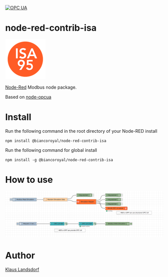 [![OPC UA](http://b.repl.ca/v1/OPC-UA-blue.png)](http://opcfoundation.org/)

node-red-contrib-isa
========================

![Logo](images/logoISA95.png)

[Node-Red][1] Modbus node package.

Based on [node-opcua][2]

# Install

Run the following command in the root directory of your Node-RED install

    npm install @biancoroyal/node-red-contrib-isa

Run the following command for global install

    npm install -g @biancoroyal/node-red-contrib-isa

# How to use

![Logo](images/node-red-contrib-isa.png)

# Author
[Klaus Landsdorf][3]


[1]:http://nodered.org/
[2]:http://node-opcua.github.io/
[3]:https://github.com/biancode
